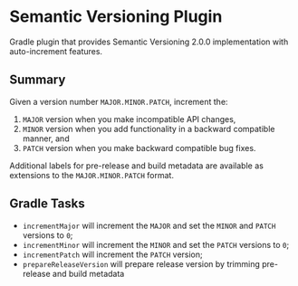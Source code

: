 # Semantic Versioning Plugin

Gradle plugin that provides Semantic Versioning 2.0.0 implementation with auto-increment features.

## Summary

Given a version number `MAJOR.MINOR.PATCH`, increment the:

1. `MAJOR` version when you make incompatible API changes,
2. `MINOR` version when you add functionality in a backward compatible manner, and
3. `PATCH` version when you make backward compatible bug fixes.

Additional labels for pre-release and build metadata are available as extensions to the `MAJOR.MINOR.PATCH` format.

## Gradle Tasks

- `incrementMajor` will increment the `MAJOR` and set the `MINOR` and `PATCH` versions to `0`;
- `incrementMinor` will increment the `MINOR` and set the `PATCH` versions to `0`;
- `incrementPatch` will increment the `PATCH` version;
- `prepareReleaseVersion` will prepare release version by trimming pre-release and build metadata
